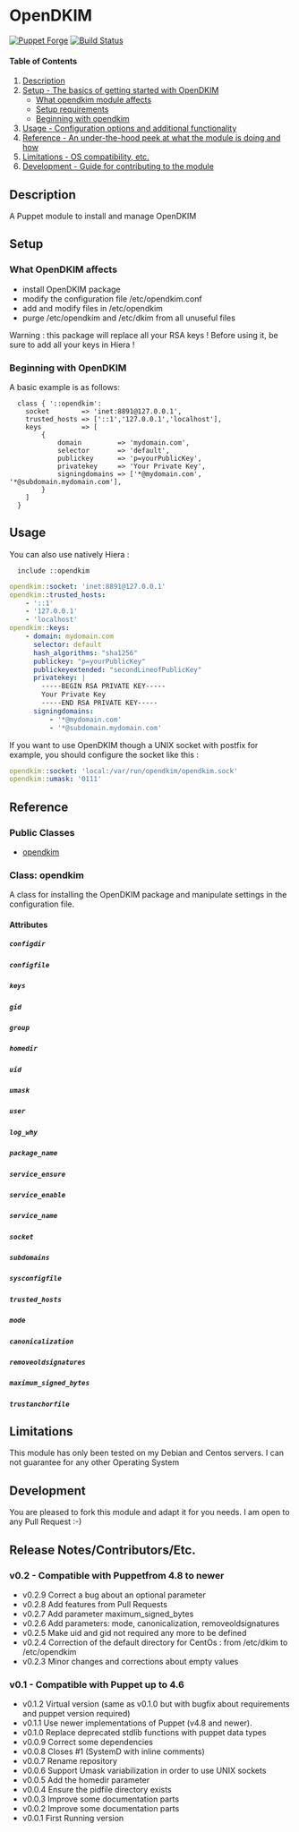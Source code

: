 # OpenDKIM

[![Puppet Forge](http://img.shields.io/puppetforge/v/lvicainne/opendkim.svg)](https://forge.puppetlabs.com/lvicainne/opendkim)
[![Build Status](https://travis-ci.org/lvicainne/puppet-opendkim.svg?branch=master)](https://travis-ci.org/lvicainne/puppet-opendkim)

#### Table of Contents

1. [Description](#description)
2. [Setup - The basics of getting started with OpenDKIM](#setup)
    * [What opendkim module affects](#what-opendkim-module-affects)
    * [Setup requirements](#setup-requirements)
    * [Beginning with opendkim](#beginning-with-opendkim)
3. [Usage - Configuration options and additional functionality](#usage)
4. [Reference - An under-the-hood peek at what the module is doing and how](#reference)
5. [Limitations - OS compatibility, etc.](#limitations)
6. [Development - Guide for contributing to the module](#development)

## Description

A Puppet module to install and manage OpenDKIM

## Setup

### What OpenDKIM affects 

* install OpenDKIM package
* modify the configuration file /etc/opendkim.conf
* add and modify files in /etc/opendkim
* purge /etc/opendkim and /etc/dkim from all unuseful files

Warning : this package will replace all your RSA keys ! Before using it, be sure to add all your keys in Hiera !

### Beginning with OpenDKIM	

A basic example is as follows:

```puppet
  class { '::opendkim':
    socket        => 'inet:8891@127.0.0.1',
    trusted_hosts => ['::1','127.0.0.1','localhost'],
    keys          => [
        { 
            domain         => 'mydomain.com',
            selector       => 'default',
            publickey      => 'p=yourPublicKey',
            privatekey     => 'Your Private Key',
            signingdomains => ['*@mydomain.com', '*@subdomain.mydomain.com'],
        }
    ]
  }
```

## Usage

You can also use natively Hiera :


```puppet
  include ::opendkim
```

```yaml
opendkim::socket: 'inet:8891@127.0.0.1'
opendkim::trusted_hosts:
    - '::1'
    - '127.0.0.1'
    - 'localhost'
opendkim::keys:
    - domain: mydomain.com
      selector: default
      hash_algorithms: "sha1256"
      publickey: "p=yourPublicKey"
      publickeyextended: "secondLineofPublicKey"
      privatekey: | 
        -----BEGIN RSA PRIVATE KEY-----
        Your Private Key
        -----END RSA PRIVATE KEY-----
      signingdomains: 
          - '*@mydomain.com'
          - '*@subdomain.mydomain.com'
```

If you want to use OpenDKIM though a UNIX socket with postfix for example, 
you should configure the socket like this :


```yaml
opendkim::socket: 'local:/var/run/opendkim/opendkim.sock'
opendkim::umask: '0111'
```

## Reference

### Public Classes

* [opendkim](#class-opendkim)

### Class: opendkim

A class for installing the OpenDKIM package and manipulate settings in the
configuration file.

#### Attributes

##### `configdir`
##### `configfile`
##### `keys`
##### `gid`
##### `group`
##### `homedir`
##### `uid`
##### `umask`
##### `user`
##### `log_why`
##### `package_name`
##### `service_ensure`
##### `service_enable`
##### `service_name`
##### `socket`
##### `subdomains`
##### `sysconfigfile`
##### `trusted_hosts`
##### `mode`
##### `canonicalization`
##### `removeoldsignatures`
##### `maximum_signed_bytes`
##### `trustanchorfile`

## Limitations

This module has only been tested on my Debian and Centos servers. I can not guarantee for any other Operating System

## Development

You are pleased to fork this module and adapt it for you needs. I am open to any Pull Request :-)

## Release Notes/Contributors/Etc. 

### v0.2 - Compatible with Puppetfrom 4.8 to newer

* v0.2.9 Correct a bug about an optional parameter
* v0.2.8 Add features from Pull Requests
* v0.2.7 Add parameter maximum_signed_bytes
* v0.2.6 Add parameters: mode, canonicalization, removeoldsignatures
* v0.2.5 Make uid and gid not required any more to be defined
* v0.2.4 Correction of the default directory for CentOs : from /etc/dkim to /etc/opendkim 
* v0.2.3 Minor changes and corrections about empty values

### v0.1 - Compatible with Puppet up to 4.6

* v0.1.2 Virtual version (same as v0.1.0 but with bugfix about requirements and puppet version required)
* v0.1.1 Use newer implementations of Puppet (v4.8 and newer). 
* v0.1.0 Replace deprecated stdlib functions with puppet data types
* v0.0.9 Correct some dependencies
* v0.0.8 Closes #1 (SystemD with inline comments)
* v0.0.7 Rename repository
* v0.0.6 Support Umask variabilization in order to use UNIX sockets
* v0.0.5 Add the homedir parameter
* v0.0.4 Ensure the pidfile directory exists
* v0.0.3 Improve some documentation parts
* v0.0.2 Improve some documentation parts
* v0.0.1 First Running version

